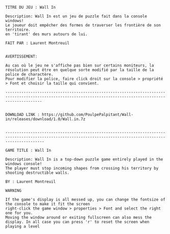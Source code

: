 
	TITRE DU JEU : Wall In

	Description: Wall In est un jeu de puzzle fait dans la console windows! 
	Le joueur doit empêcher des formes de traverser les frontière de son territoire.
	en 'tirant' des murs autours de lui.

	FAIT PAR : Laurent Montreuil


	AVERTISSEMENT: 
	
	Au cas où le jeu ne s'affiche pas bien sur certains moniteurs, la résolution peut être en quelque sorte modifié par la taille de la police de charactère.
	Pour modifier la police, faire click droit sur la console > propriété > Font et choisir la taille qui convient.
	
	------------------------------------------------------------------------------------------------------------------------------------------------------------
	
	
	DOWNLOAD LINK : https://github.com/PoulpePalpitant/Wall-in/releases/download/1.0/Wall.in.7z
	
	
	-------------------------------------------------------------------------------------------------------------------------------------------------------------

	GAME TITLE : Wall In 

	Description: Wall In is a top-down puzzle game entirely played in the windows console!
	The player must stop incoming shapes from crossing his territory by shooting destructible walls. 

	BY : Laurent Montreuil

	WARNING

	If the game's display is all messed up, you can change the fontsize of the console to make it fit the screen
	right-click the game window > properties > Font and select the right one for you. 
	Moving the window around or exiting fullscreen can also mess the display. In all case you can press 'r' to reset the screen when playing a level
	
